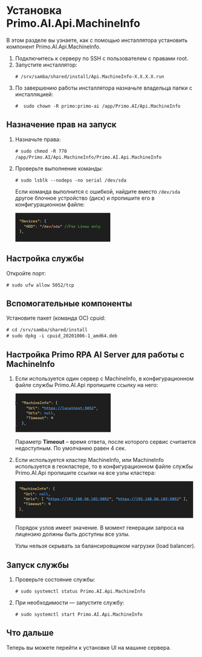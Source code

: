 # Установка Primo.AI.Api.MachineInfo

В этом разделе вы узнаете, как с помощью инсталлятора установить компонент Primo.AI.Api.MachineInfo.

1. Подключитесь к серверу по SSH с пользователем с правами root. 
1. Запустите инсталлятор:
   ```
   # /srv/samba/shared/install/Api.MachineInfo-X.X.X.X.run
   ```
1. По завершению работы инсталлятора назначьте владельца папки с инсталляцией:
   ```
   #  sudo chown -R primo:primo-ai /app/Primo.AI/Api.MachineInfo
   ```

## Назначение прав на запуск

1. Назначьте права:
   ```
   # sudo chmod -R 770 /app/Primo.AI/Api.MachineInfo/Primo.AI.Api.MachineInfo
   ```
1. Проверьте выполнение команды:
   ```
   # sudo lsblk --nodeps -no serial /dev/sda
   ```

   Если команда выполнится с ошибкой, найдите вместо `/dev/sda` другое блочное устройство (диск) и пропишите его в конфигурационном файле:
 
   ![](<../../../../.gitbook/assets1/primo-ai/install/MachineInfo/MachineInfo-devices.png>)


## Настройка службы
Откройте порт:
```
# sudo ufw allow 5052/tcp
```

## Вспомогательные компоненты
Установите пакет (команда ОС) cpuid:
```
# cd /srv/samba/shared/install
# sudo dpkg -i cpuid_20201006-1_amd64.deb
```

## Настройка Primo RPA AI Server для работы с MachineInfo

1. Если используется один сервер с MachineInfo, в конфигурационном файле службы Primo.AI.Api пропишите ссылку на него:

   ![](<../../../../.gitbook/assets1/primo-ai/install/MachineInfo/MachineInfo-4.png>)
 
   Параметр **Timeout** – время ответа, после которого сервис считается недоступным. По умолчанию равен 4 сек.

2. Если используется кластер MachineInfo, или MachineInfo используется в геокластере, то в конфигурационном файле службы Primo.AI.Api пропишите ссылки на все узлы кластера:

   ![](<../../../../.gitbook/assets1/primo-ai/install/MachineInfo/MachineInfo-5.png>)

   Порядок узлов имеет значение. В момент генерации запроса на лицензию должны быть доступны все узлы. 

   Узлы нельзя скрывать за балансировщиком нагрузки (load balancer).


## Запуск службы

1. Проверьте состояние службы:
   ```
   # sudo systemctl status Primo.AI.Api.MachineInfo
   ```

1. При необходимости — запустите службу:
   ```
   # sudo systemctl start Primo.AI.Api.MachineInfo
   ```

## Что дальше

Теперь вы можете перейти к установке UI на машине сервера.

